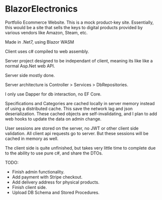 # BlazorElectronics
Portfolio Ecommerce Website. This is a mock product-key site. Essentially, this would be a site that sells the keys to digital products provided by various vendors like Amazon, Steam, etc.

Made in .Net7, using Blazor WASM

Client uses c# compiled to web assembly.

Server project designed to be independant of client, meaning its like like a normal Asp.Net web API.

Server side mostly done. 

Server architecture is Controller > Services > DbRepositories.

I only use Dapper for db interaction, no EF Core.

Specifications and Categories are cached locally in server memory instead of using a distributed cache. This save the network lag and json deserialization. These cached objects are self-invalidating, and I plan to add web hooks to update the data on admin change.

User sessions are stored on the server, no JWT or other client side validation. All client api requests go to server. But these sessions will be cached in memory as well.

The client side is quite unfinished, but takes very little time to complete due to the ability to use pure c#, and share the DTOs.

TODO:
- Finish admin functionality.
- Add payment with Stripe checkout.
- Add delivery address for physical products.
- Finish client side.
- Upload DB Schema and Stored Procedures.
